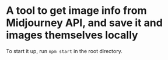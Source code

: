 # A tool to get image info from Midjourney API, and save it and images themselves locally

To start it up, run `npm start` in the root directory.
